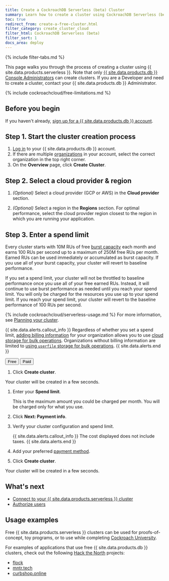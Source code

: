 ```yaml
---
title: Create a CockroachDB Serverless (beta) Cluster
summary: Learn how to create a cluster using CockroachDB Serverless (beta).
toc: true
redirect_from: create-a-free-cluster.html
filter_category: create_cluster_cloud
filter_html: CockroachDB Serverless (beta)
filter_sort: 1
docs_area: deploy
---
```


{%  include filter-tabs.md %}

This page walks you through the process of creating a cluster using {{  site.data.products.serverless  }}. Note that only [{{  site.data.products.db  }} Console Administrators](console-access-management.html#console-admin) can create clusters. If you are a Developer and need to create a cluster, contact your {{  site.data.products.db  }} Administrator.

{%  include cockroachcloud/free-limitations.md %}

## Before you begin

If you haven't already, <a href="https://cockroachlabs.cloud/signup?referralId=docs_create_serverless_cluster" rel="noopener" target="_blank">sign up for a {{  site.data.products.db  }} account</a>.

## Step 1. Start the cluster creation process

1. [Log in](https://cockroachlabs.cloud/) to your {{  site.data.products.db  }} account.
1. If there are multiple [organizations](console-access-management.html#organization) in your account, select the correct organization in the top right corner.
1. On the **Overview** page, click **Create Cluster**.

## Step 2. Select a cloud provider & region

1. _(Optional)_ Select a cloud provider (GCP or AWS) in the **Cloud provider** section.

1. _(Optional)_ Select a region in the **Regions** section. For optimal performance, select the cloud provider region closest to the region in which you are running your application.

## Step 3. Enter a spend limit

Every cluster starts with 10M RUs of free [burst capacity](architecture.html#concepts) each month and earns 100 RUs per second up to a maximum of 250M free RUs per month. Earned RUs can be used immediately or accumulated as burst capacity. If you use all of your burst capacity, your cluster will revert to baseline performance.

If you set a spend limit, your cluster will not be throttled to baseline performance once you use all of your free earned RUs. Instead, it will continue to use burst performance as needed until you reach your spend limit. You will only be charged for the resources you use up to your spend limit. If you reach your spend limit, your cluster will revert to the baseline performance of 100 RUs per second.

{%  include cockroachcloud/serverless-usage.md %} For more information, see [Planning your cluster](serverless-cluster-management.html#planning-your-cluster).

{{ site.data.alerts.callout_info }}
Regardless of whether you set a spend limit, [adding billing information](billing-management.html) for your organization allows you to use [cloud storage for bulk operations](run-bulk-operations.html). Organizations without billing information are limited to [using `userfile` storage for bulk operations](run-bulk-operations.html).
{{ site.data.alerts.end }}

<div class="filters clearfix">
  <button class="filter-button page-level" data-scope="free">Free</button>
  <button class="filter-button page-level" data-scope="paid">Paid</button>
</div>

<section class="filter-content" markdown="1" data-scope="free">

1. Click **Create cluster**.

Your cluster will be created in a few seconds.

</section>

<section class="filter-content" markdown="1" data-scope="paid">

1. Enter your **Spend limit**.

    This is the maximum amount you could be charged per month. You will be charged only for what you use.

1. Click **Next: Payment info**.

1. Verify your cluster configuration and spend limit.

    {{ site.data.alerts.callout_info }}
    The cost displayed does not include taxes.
    {{ site.data.alerts.end }}

1. Add your preferred [payment method](billing-management.html).

1. Click **Create cluster**.

Your cluster will be created in a few seconds.

</section>

## What's next

- [Connect to your {{  site.data.products.serverless  }} cluster](connect-to-a-serverless-cluster.html)
- [Authorize users](user-authorization.html)

## Usage examples

Free {{  site.data.products.serverless  }} clusters can be used for proofs-of-concept, toy programs, or to use while completing [Cockroach University](https://www.cockroachlabs.com/cockroach-university/).

For examples of applications that use free {{  site.data.products.db  }} clusters, check out the following [Hack the North](https://hackthenorth.com/) projects:

- [flock](https://devpost.com/software/flock-figure-out-what-film-to-watch-with-friends)
- [mntr.tech](https://devpost.com/software/mntr-tech)
- [curbshop.online](https://devpost.com/software/curbshop-online)
